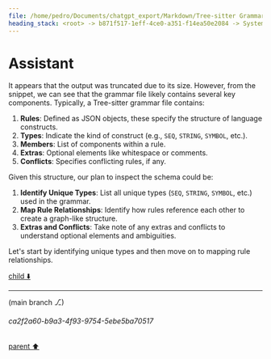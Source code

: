 ```yaml
---
file: /home/pedro/Documents/chatgpt_export/Markdown/Tree-sitter Grammar Visualization_ NetworkX & Graphviz.md
heading_stack: <root> -> b871f517-1eff-4ce0-a351-f14ea50e2084 -> System -> 10bdd2ac-112a-465d-8a80-9a7e6b87ee8a -> System -> aaa26ed0-25be-4ce1-881e-13f438a81018 -> User -> 16f82114-8497-4426-bb51-62a94559597a -> Assistant -> NetworkX -> Graphviz -> Combining NetworkX and Graphviz for Tree-sitter Grammar Visualization -> The Challenge -> The Approach -> Creative Ideas -> Technical Implementation -> Potential Pitfalls -> Conclusion -> aaa26fc9-1f37-46e5-9259-458a8d55dd15 -> User -> 9c564aec-e677-44c1-a480-a6c57d293462 -> Assistant -> a3eb6e27-f341-4b7a-a3d2-34f4cc84ec17 -> Assistant -> c52b2616-0df0-48a9-9a0a-0953bfbd2965 -> Tool -> ae11aab9-6f35-454c-94b2-c2c53890111e -> Assistant
---
```

# Assistant

It appears that the output was truncated due to its size. However, from the snippet, we can see that the grammar file likely contains several key components. Typically, a Tree-sitter grammar file contains:

1. **Rules**: Defined as JSON objects, these specify the structure of language constructs.
2. **Types**: Indicate the kind of construct (e.g., `SEQ`, `STRING`, `SYMBOL`, etc.).
3. **Members**: List of components within a rule.
4. **Extras**: Optional elements like whitespace or comments.
5. **Conflicts**: Specifies conflicting rules, if any.

Given this structure, our plan to inspect the schema could be:

1. **Identify Unique Types**: List all unique types (`SEQ`, `STRING`, `SYMBOL`, etc.) used in the grammar.
2. **Map Rule Relationships**: Identify how rules reference each other to create a graph-like structure.
3. **Extras and Conflicts**: Take note of any extras and conflicts to understand optional elements and ambiguities.

Let's start by identifying unique types and then move on to mapping rule relationships.

[child ⬇️](#ca2f2a60-b9a3-4f93-9754-5ebe5ba70517)

---

(main branch ⎇)
###### ca2f2a60-b9a3-4f93-9754-5ebe5ba70517
[parent ⬆️](#ae11aab9-6f35-454c-94b2-c2c53890111e)
